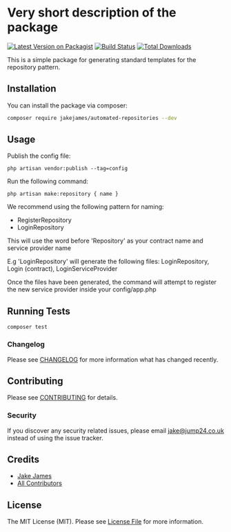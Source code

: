 # Very short description of the package

[![Latest Version on Packagist](https://img.shields.io/packagist/v/jakejames/automated-repositories.svg?style=flat-square)](https://packagist.org/packages/jakejames/automated-repositories)
[![Build Status](https://travis-ci.com/JakeJames97/Automated-Repositories.svg?token=RZLqTCZSeqTmbxpWj5Dg&branch=master)](https://travis-ci.com/JakeJames97/Automated-Repositories)
[![Total Downloads](https://img.shields.io/packagist/dt/jakejames/automated-repositories.svg?style=flat-square)](https://packagist.org/packages/jakejames/automated-repositories)

This is a simple package for generating standard templates for the repository pattern.

## Installation

You can install the package via composer:

```bash
composer require jakejames/automated-repositories --dev
```

## Usage

Publish the config file:

    php artisan vendor:publish --tag=config

Run the following command:

    php artisan make:repository { name }

We recommend using the following pattern for naming:
- RegisterRepository
- LoginRepository

This will use the word before 'Repository'
as your contract name and service provider name

E.g
'LoginRepository' will generate the following files:
LoginRepository,
Login (contract),
LoginServiceProvider

Once the files have been generated, the command will attempt to
register the new service provider inside your config/app.php

## Running Tests
    composer test

### Changelog

Please see [CHANGELOG](CHANGELOG.md) for more information what has changed recently.

## Contributing

Please see [CONTRIBUTING](CONTRIBUTING.md) for details.

### Security

If you discover any security related issues, please email jake@jump24.co.uk instead of using the issue tracker.

## Credits

- [Jake James](https://github.com/jakejames)
- [All Contributors](../../contributors)

## License

The MIT License (MIT). Please see [License File](LICENSE.md) for more information.
